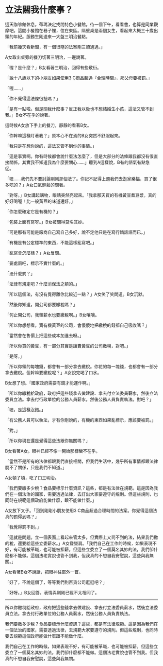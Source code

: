 # 立法關我什麼事？

這天咖啡館休息，蒂瑪決定找間特色小餐館，待一個下午，看看書，也算是同業觀摩吧。這間小餐館在巷子裡，位在東區。隔壁桌是兩個女生，看起來大概三十歲出頭的年紀。服務生剛送來一大盤三明治餐點。

「我前幾天看新聞，有一個很瞎的法案剛三讀通過。」

A女取出桌旁的餐刀切著三明治，一邊說著。

「喔？是什麼？」B女看著三明治，回得有些敷衍。

「說十八歲以下的小朋友如果使用3 C商品超過『合理時間』，那父母要被罰。」

「喔……」

「你不覺得這法條很扯嗎？」

「是有一點啦。但是關我什麼事？反正我以後也不想結婚生小孩，這法又管不到我。」B女不在乎的說著。

這時候A女放下手上的餐刀，靜靜的看著B女。

「你幹嘛這樣盯著我？」原本心不在焉的B女突然不舒服起來。

「我只是在想你說的，這法又管不到你的事情。」

「這是事實啊。你有時候都會說什麼法怎麼了，但是大部分的法條跟我都沒有很直接關係，其實我不知道我為什麼要關心……」聽到A這樣說，B有的語氣有點急促。

「嗯……我們先不要討論剛剛那個法了。你記不記得上週我們去逛家樂福，買了很多吃的？」A女口氣輕鬆的問著。

「對呀。」B女講起購物，眼睛突然亮起來。「我拿那天買的有機黃豆煮豆漿，真的好好喝喔！比一般黃豆的味道還好。」

「你怎麼確定它是有機的？」

「包裝上面有寫呀。」B女被問得莫名其妙。

「可是那有可能是廠商自己寫自己多好，說不定他只是在寫行銷話語而已。」

「有機是有公定標準的東西，不能這樣亂寫吧。」

「亂寫會怎麼樣？」A女反問。

「要處罰吧，標示不實什麼的。」

「憑什麼罰？」

「法律有規定吧？什麼消保法之類的。」

「所以這個法，有沒有覺得離你比較近一點？」A女笑了笑問道。B女沉默。

「然後你知道，開公司都要繳稅嗎？」

「何止開公司，我領薪水也要繳稅啊。」B女嚷嚷。

「所以你想想看，賣有機黃豆的公司，會傻傻地把繳稅的錢都自己吸收嗎？」

「當然會在售價上把這些成本加進去呀。」

「所以你買的黃豆，有一部分其實是讓賣黃豆的公司繳稅，對吧。」

「是呀。」

「所以你領的每塊錢，都會有一部分拿去繳稅。你花的每一塊錢，也都會有一部分拿去繳稅。但幹嘛要繳稅呢？」A女說完喝了口水。

B女想了想。「國家政府需要有錢才能運作啊。」

「所以你繳稅給政府，政府把這些錢拿去做建設、拿去付立法委員薪水，然後立法委員立法。拿去付行政單位的公務人員薪水，然後公務人員負責執法。對吧？」

「嗯，是這樣沒錯。」

「有公務人員可以執法，才有你剛說的，有機的東西如果亂標示，應該要被罰。」

「對。」

「所以你現在還是覺得這些法跟你無關嗎？」

B女看著A女。眼神已經不像一開始那樣蠻不在乎。

「當然不是所有的法律都跟我們直接相關，但我們生活中，幾乎所有事情都跟法律脫不了關係，只是我們不知道。」

A女頓了頓，吃了口三明治。

「我們要繳多少稅？食品要標示什麼資訊？這些，都是有法律在規範。這是因為我們在一個法治的國家，需要透過法律，去訂出大家要遵守的規則。但這些規則，也同時在規範這個政府能做什麼，跟不能做什麼。」

A女放下叉子。「回到剛剛小朋友使用3 C商品超過合理時間的法案。你覺得這個法真的罰得到嗎？」

「我覺得罰不到。」

「這就是問題。立一個表面上看起來管太多，但實際上又罰不到的法，結果我們繳的稅，還要給這些立委薪水。」A女聳聳肩。「我們自己在工作的時候，如果表現不好，有可能被革職，也可能被扣薪。但這些立委立了一個莫名其妙的法，我們卻什麼都不能做。這個法老實說也管不到我，但我真的不想自我安慰說，這些與我無關。」

A女看著B女不說話，把眼神往窗外一瞥。

「好了，不說這個了，等等我們到百貨公司逛逛吧？」

「好呀。」B女回答。表情與剛剛已經不太相同了。

-----

所以你繳稅給政府，政府把這些錢拿去做建設、拿去付立法委員薪水，然後立法委員立法。拿去付行政單位的公務人員薪水，然後公務人員負責執法。

我們要繳多少稅？食品要標示什麼資訊？這些，都是有法律規範。這是因為我們在一個法治的國家，需要透過法律，去規範大家要遵守的規則。但這些規則，也同時要去規範這個政府能做什麼跟不能做什麼。

我們自己在工作的時候，如果表現不好，有可能被革職，也可能被扣薪。但這些立委立了一個莫名其妙的法，我們卻什麼都不能做。這個法老實說也管不到我。但我真的不想自我安慰說，這些與我無關。
